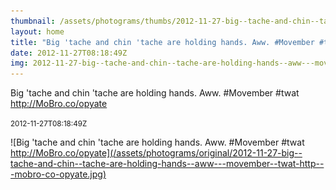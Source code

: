 ```yaml
---
thumbnail: /assets/photograms/thumbs/2012-11-27-big--tache-and-chin--tache-are-holding-hands--aww---movember--twat-http---mobro-co-opyate.jpg
layout: home
title: "Big 'tache and chin 'tache are holding hands. Aww. #Movember #twat http://MoBro.co/opyate"
date: 2012-11-27T08:18:49Z
img: 2012-11-27-big--tache-and-chin--tache-are-holding-hands--aww---movember--twat-http---mobro-co-opyate.jpg
---
```


Big 'tache and chin 'tache are holding hands. Aww. #Movember #twat http://MoBro.co/opyate

<small>2012-11-27T08:18:49Z</small>

![Big 'tache and chin 'tache are holding hands. Aww. #Movember #twat http://MoBro.co/opyate](/assets/photograms/original/2012-11-27-big--tache-and-chin--tache-are-holding-hands--aww---movember--twat-http---mobro-co-opyate.jpg)
